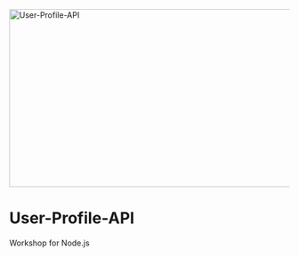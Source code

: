 
<img src="https://socialify.git.ci/thobekabovana/User-Profile-API/image?language=1&owner=1&name=1&stargazers=1&theme=Light" alt="User-Profile-API" width="640" height="320" /> 

<h1> User-Profile-API</h1>

<p> Workshop for Node.js </p>
